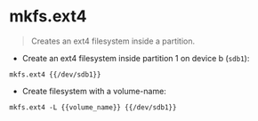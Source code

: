 # mkfs.ext4

> Creates an ext4 filesystem inside a partition.

- Create an ext4 filesystem inside partition 1 on device b (`sdb1`):

`mkfs.ext4 {{/dev/sdb1}}`

- Create filesystem with a volume-name:

`mkfs.ext4 -L {{volume_name}} {{/dev/sdb1}}`
